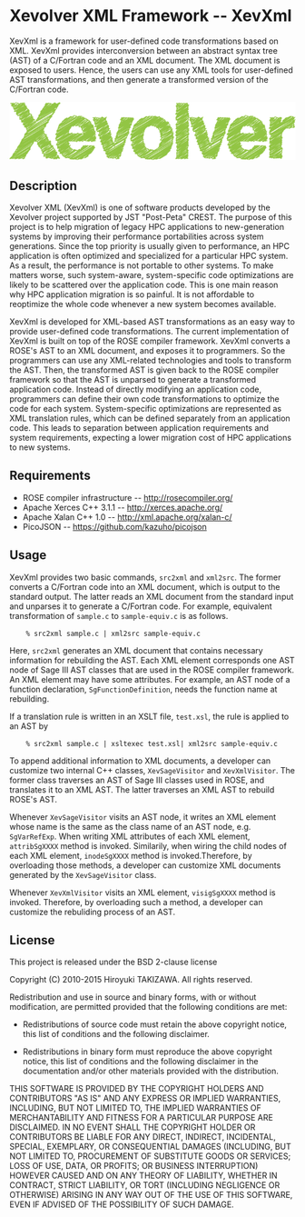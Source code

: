 Xevolver XML Framework -- XevXml
=================================

XevXml is a framework for user-defined code transformations based on
XML. XevXml provides interconversion between an abstract syntax tree
(AST) of a C/Fortran code and an XML document. The XML document is
exposed to users. Hence, the users can use any XML tools for
user-defined AST transformations, and then generate a transformed
version of the C/Fortran code.

![Xevolver Logo](./Xevolver_logo.png "Xevolver")

Description
------------
  Xevolver XML (XevXml) is one of software products developed by the
Xevolver project supported by JST "Post-Peta" CREST.  The purpose of
this project is to help migration of legacy HPC applications to
new-generation systems by improving their performance portabilities
across system generations.  Since the top priority is usually given to
performance, an HPC application is often optimized and specialized for
a particular HPC system.  As a result, the performance is not portable
to other systems.  To make matters worse, such system-aware,
system-specific code optimizations are likely to be scattered over the
application code. This is one main reason why HPC application
migration is so painful. It is not affordable to reoptimize the whole
code whenever a new system becomes available.

XevXml is developed for XML-based AST transformations as an easy way
to provide user-defined code transformations.  The current
implementation of XevXml is built on top of the ROSE compiler
framework. XevXml converts a ROSE's AST to an XML document, and
exposes it to programmers. So the programmers can use any XML-related
technologies and tools to transform the AST. Then, the transformed AST
is given back to the ROSE compiler framework so that the AST is
unparsed to generate a transformed application code.  Instead of
directly modifying an application code, programmers can define their
own code transformations to optimize the code for each system.
System-specific optimizations are represented as XML translation
rules, which can be defined separately from an application code.  This
leads to separation between application requirements and system
requirements, expecting a lower migration cost of HPC applications to
new systems.

Requirements
------------

* ROSE compiler infrastructure -- http://rosecompiler.org/
* Apache Xerces C++ 3.1.1 -- http://xerces.apache.org/
* Apache Xalan C++ 1.0 -- http://xml.apache.org/xalan-c/
* PicoJSON -- https://github.com/kazuho/picojson

Usage
-----

 XevXml provides two basic commands, `src2xml` and `xml2src`. The
former converts a C/Fortran code into an XML document, which is output
to the standard output. The latter reads an XML document from the
standard input and unparses it to generate a C/Fortran code. For
example, equivalent transformation of `sample.c` to `sample-equiv.c`
is as follows.

```
    % src2xml sample.c | xml2src sample-equiv.c
```

Here, `src2xml` generates an XML document that contains necessary
information for rebuilding the AST. Each XML element corresponds one
AST node of Sage III AST classes that are used in the ROSE compiler
framework. An XML element may have some attributes. For example, an
AST node of a function declaration, `SgFunctionDefinition`, needs the
function name at rebuilding.

If a translation rule is written in an XSLT file, `test.xsl`, the rule
is applied to an AST by

```
    % src2xml sample.c | xsltexec test.xsl| xml2src sample-equiv.c
```

To append additional information to XML documents, a developer can
customize two internal C++ classes, `XevSageVisitor` and
`XevXmlVisitor`. The former class traverses an AST of Sage III classes
used in ROSE, and translates it to an XML AST. The latter traverses an
XML AST to rebuild ROSE's AST.

Whenever `XevSageVisitor` visits an AST node, it writes an XML element
whose name is the same as the class name of an AST node,
e.g. `SgVarRefExp`. When writing XML attributes of each XML element,
`attribSgXXXX` method is invoked. Similarily, when wiring the child
nodes of each XML element, `inodeSgXXXX` method is invoked.Therefore,
by overloading those methods, a developer can customize XML documents
generated by the `XevSageVisitor` class.

Whenever `XevXmlVisitor` visits an XML element, `visigSgXXXX` method
is invoked. Therefore, by overloading such a method, a developer can
customize the rebuliding process of an AST.


License
-------
This project is released under the BSD 2-clause license

Copyright (C) 2010-2015 Hiroyuki TAKIZAWA. All rights reserved.

Redistribution and use in source and binary forms, with or without
modification, are permitted provided that the following conditions are
met:


 - Redistributions of source code must retain the above copyright
   notice, this list of conditions and the following disclaimer.

 - Redistributions in binary form must reproduce the above copyright
   notice, this list of conditions and the following disclaimer in
   the documentation and/or other materials provided with the
   distribution.

THIS SOFTWARE IS PROVIDED BY THE COPYRIGHT HOLDERS AND CONTRIBUTORS
"AS IS" AND ANY EXPRESS OR IMPLIED WARRANTIES, INCLUDING, BUT NOT
LIMITED TO, THE IMPLIED WARRANTIES OF MERCHANTABILITY AND FITNESS FOR
A PARTICULAR PURPOSE ARE DISCLAIMED. IN NO EVENT SHALL THE COPYRIGHT
HOLDER OR CONTRIBUTORS BE LIABLE FOR ANY DIRECT, INDIRECT, INCIDENTAL,
SPECIAL, EXEMPLARY, OR CONSEQUENTIAL DAMAGES (INCLUDING, BUT NOT
LIMITED TO, PROCUREMENT OF SUBSTITUTE GOODS OR SERVICES; LOSS OF USE,
DATA, OR PROFITS; OR BUSINESS INTERRUPTION) HOWEVER CAUSED AND ON ANY
THEORY OF LIABILITY, WHETHER IN CONTRACT, STRICT LIABILITY, OR TORT
(INCLUDING NEGLIGENCE OR OTHERWISE) ARISING IN ANY WAY OUT OF THE USE
OF THIS SOFTWARE, EVEN IF ADVISED OF THE POSSIBILITY OF SUCH DAMAGE.
